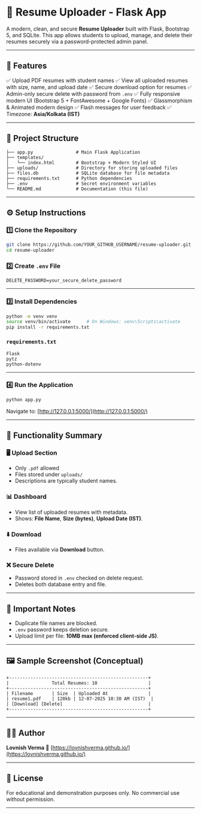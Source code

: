 # 📄 Resume Uploader - Flask App

A modern, clean, and secure **Resume Uploader** built with Flask, Bootstrap 5, and SQLite.
This app allows students to upload, manage, and delete their resumes securely via a password-protected admin panel.

---

## 🚀 Features

✅ Upload PDF resumes with student names
✅ View all uploaded resumes with size, name, and upload date
✅ Secure download option for resumes
✅ Admin-only secure delete with password from `.env`
✅ Fully responsive modern UI (Bootstrap 5 + FontAwesome + Google Fonts)
✅ Glassmorphism & Animated modern design
✅ Flash messages for user feedback
✅ Timezone: **Asia/Kolkata (IST)**

---

## 📂 Project Structure

```
├── app.py                # Main Flask Application
├── templates/
│   └── index.html        # Bootstrap + Modern Styled UI
├── uploads/              # Directory for storing uploaded files
├── files.db              # SQLite database for file metadata
├── requirements.txt      # Python dependencies
├── .env                  # Secret environment variables
└── README.md             # Documentation (this file)
```

---

## ⚙️ Setup Instructions

### 1️⃣ Clone the Repository

```bash
git clone https://github.com/YOUR_GITHUB_USERNAME/resume-uploader.git
cd resume-uploader
```

### 2️⃣ Create `.env` File

```
DELETE_PASSWORD=your_secure_delete_password
```

---

### 3️⃣ Install Dependencies

```bash
python -m venv venv
source venv/bin/activate      # On Windows: venv\Scripts\activate
pip install -r requirements.txt
```

### `requirements.txt`

```
Flask
pytz
python-dotenv
```

---

### 4️⃣ Run the Application

```bash
python app.py
```

Navigate to:
[http://127.0.0.1:5000/](http://127.0.0.1:5000/)

---

## 🔑 Functionality Summary

### 🖥️ Upload Section

* Only `.pdf` allowed
* Files stored under `uploads/`
* Descriptions are typically student names.

### 📊 Dashboard

* View list of uploaded resumes with metadata.
* Shows: **File Name**, **Size (bytes)**, **Upload Date (IST)**.

### ⬇️ Download

* Files available via **Download** button.

### ❌ Secure Delete

* Password stored in `.env` checked on delete request.
* Deletes both database entry and file.

---

## 📌 Important Notes

* Duplicate file names are blocked.
* `.env` password keeps deletion secure.
* Upload limit per file: **10MB max (enforced client-side JS)**.

---

## 🖼️ Sample Screenshot (Conceptual)

```
+----------------------------------------------------+
|                Total Resumes: 10                   |
+----------------------------------------------------+
| Filename       | Size  | Uploaded At               |
| resume1.pdf    | 120kb | 12-07-2025 10:30 AM (IST)  |
| [Download] [Delete]                                |
+----------------------------------------------------+
```

---

## 👨‍💻 Author

**Lovnish Verma**
🔗 [https://lovnishverma.github.io/](https://lovnishverma.github.io/)

---

## 📃 License

For educational and demonstration purposes only.
No commercial use without permission.

---
